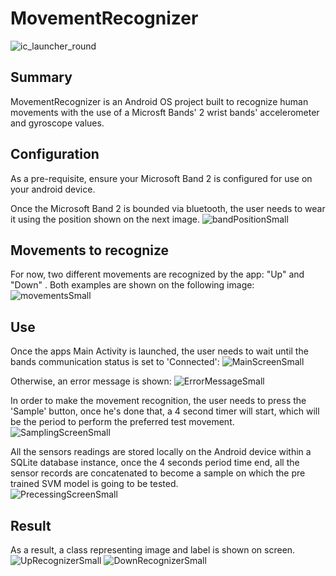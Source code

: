 # MovementRecognizer
![ic_launcher_round](https://user-images.githubusercontent.com/61889565/92423972-d9ee7480-f137-11ea-9511-7e7b0b14fa6a.png)

## Summary
MovementRecognizer is an Android OS project built to recognize human movements with the use of a Microsft Bands' 2 wrist bands' accelerometer and gyroscope values.

## Configuration
As a pre-requisite, ensure your Microsoft Band 2 is configured for use on your android device.

Once the Microsoft Band 2 is bounded via bluetooth, the user needs to wear it using the position shown on the next image.
![bandPositionSmall](https://user-images.githubusercontent.com/61889565/92423971-d955de00-f137-11ea-970f-2356c3f950de.jpg)

## Movements to recognize
For now, two different movements are recognized by the app: "Up" and "Down" . Both examples are shown on the following image:
![movementsSmall](https://user-images.githubusercontent.com/61889565/92424924-8cbfd200-f13a-11ea-99e3-c8de8693f26e.png)

## Use
Once the apps Main Activity is launched, the user needs to wait until the bands communication status is set to 'Connected':
![MainScreenSmall](https://user-images.githubusercontent.com/61889565/92423976-da870b00-f137-11ea-8aff-13c9ec574c44.png)

Otherwise, an error message is shown:
![ErrorMessageSmall](https://user-images.githubusercontent.com/61889565/92425446-2340c300-f13c-11ea-96d7-f55b1941f38c.png)

In order to make the movement recognition, the user needs to press the 'Sample' button, once he's done that, a 4 second timer will start, which will be the period to perform the preferred test movement.
![SamplingScreenSmall](https://user-images.githubusercontent.com/61889565/92423974-da870b00-f137-11ea-8bf5-4a9cc3a22101.png)

All the sensors readings are stored locally on the Android device within a SQLite database instance, once the 4 seconds period time end, all the sensor records are concatenated to become a sample on which the pre trained SVM model is going to be tested.    
![PrecessingScreenSmall](https://user-images.githubusercontent.com/61889565/92423975-da870b00-f137-11ea-894c-bd011ef49eff.png)

## Result
As a result, a class representing image and label is shown on screen.
![UpRecognizerSmall](https://user-images.githubusercontent.com/61889565/92423977-db1fa180-f137-11ea-8653-88ad23bc626a.png)
![DownRecognizerSmall](https://user-images.githubusercontent.com/61889565/92423980-db1fa180-f137-11ea-9240-6128fc20099e.png)


